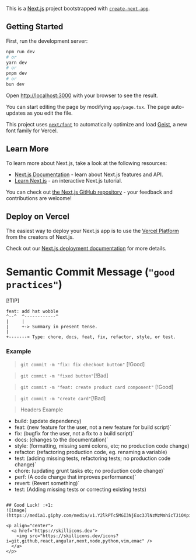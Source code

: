 This is a [Next.js](https://nextjs.org) project bootstrapped with [`create-next-app`](https://nextjs.org/docs/app/api-reference/cli/create-next-app).

## Getting Started

First, run the development server:

```bash
npm run dev
# or
yarn dev
# or
pnpm dev
# or
bun dev
```

Open [http://localhost:3000](http://localhost:3000) with your browser to see the result.

You can start editing the page by modifying `app/page.tsx`. The page auto-updates as you edit the file.

This project uses [`next/font`](https://nextjs.org/docs/app/building-your-application/optimizing/fonts) to automatically optimize and load [Geist](https://vercel.com/font), a new font family for Vercel.

## Learn More

To learn more about Next.js, take a look at the following resources:

- [Next.js Documentation](https://nextjs.org/docs) - learn about Next.js features and API.
- [Learn Next.js](https://nextjs.org/learn) - an interactive Next.js tutorial.

You can check out [the Next.js GitHub repository](https://github.com/vercel/next.js) - your feedback and contributions are welcome!

## Deploy on Vercel

The easiest way to deploy your Next.js app is to use the [Vercel Platform](https://vercel.com/new?utm_medium=default-template&filter=next.js&utm_source=create-next-app&utm_campaign=create-next-app-readme) from the creators of Next.js.

Check out our [Next.js deployment documentation](https://nextjs.org/docs/app/building-your-application/deploying) for more details.


# Semantic Commit Message (`"good practices"`)
[!TIP]
```
feat: add hat wobble
^--^  ^------------^
|     |
|     +-> Summary in present tense.
|
+-------> Type: chore, docs, feat, fix, refactor, style, or test.
```
### Example
>```git commit -m "fix: fix checkout button"``` [!Good]

>```git commit -m "fixed button"```[!Bad]

>```git commit -m "feat: create product card component"``` [!Good]

> ```git commit -m "create card"```[!Bad]

> Headers Example
* build: (update dependency)
* feat: (new feature for the user, not a new feature for build script)`
* fix: (bugfix for the user, not a fix to a build script)`
* docs: (changes to the documentation)`
* style: (formatting, missing semi colons, etc; no production code change)
* refactor: (refactoring production code, eg. renaming a variable)
* test: (adding missing tests, refactoring tests; no production code change)`
* chore: (updating grunt tasks etc; no production code change)`
* perf: (A code change that improves performance)`
* revert: (Revert something)`
* test: (Adding missing tests or correcting existing tests)
```

## Good Luck! :+1:
![image](https://media1.giphy.com/media/v1.Y2lkPTc5MGI3NjExc3JlNzMzMmhicTJiOXpiaHlsY2hvYmhqNmx1NTgyZTlnMWR5ZGQ1ZyZlcD12MV9pbnRlcm5hbF9naWZfYnlfaWQmY3Q9Zw/QX6ruFElzFdeIfblrg/giphy.gif)

<p align="center">
  <a href="https://skillicons.dev">
    <img src="https://skillicons.dev/icons?i=git,github,react,angular,next,node,python,vim,emac" />
  </a>
</p>